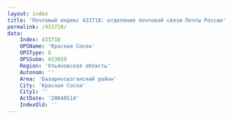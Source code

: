 ```yaml
---
layout: index
title: 'Почтовый индекс 433718: отделение почтовой связи Почты России'
permalink: /433718/
data:
    Index: 433718
    OPSName: 'Красная Сосна'
    OPSType: О
    OPSSubm: 433059
    Region: 'Ульяновская область'
    Autonom: ''
    Area: 'Базарносызганский район'
    City: 'Красная Сосна'
    City1: ''
    ActDate: '20040514'
    IndexOld: ''
---
```

